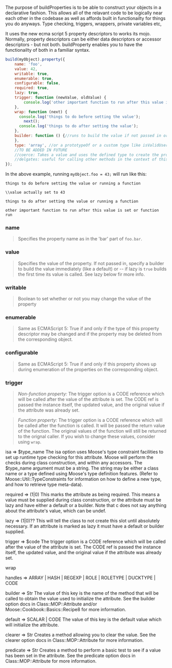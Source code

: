 The purpose of buildProperties is to be able to construct your objects in a declarative fashion.  This allows all of the relavant code to be logically near each other in the codebase as well as affords built in functionailty for things you do anyways.  Type checking, triggers, wrappers, private variables etc,

It uses the new ecma script 5 property descriptors to works its mojo.  Normally, property descriptors can be either data descriptors or accessor descriptors - but not both.  buildProperty enables you to have the functionailty of both in a familiar syntax.

```javascript
build(myObject).property({
	name: 'foo',
	value: 42,
	writable: true,
	enumerable: true,
	configurable: false,
	required: true,
	lazy: true,
	trigger: function (newValue, oldValue) {
		console.log('other important function to run after this value is set');
	},
	wrap: function (next) {
	  console.log('things to do before setting the value');
		next();
	  console.log('things to do after setting the value');
	},
	builder: function () {//runs to build the value if not passed in or, if lazy, on initial get
	},
	type: 'array', //or a prototypeOf or a custom type like isValidUser
	//TO BE ADDED IN FUTURE
	//coerce: Takes a value and uses the defined type to create the property.  for example, pass in the user ID, but have it auto and build the user object and store that in the property
	//delgates: useful for calling other methods in the context of this attribute
});
```	  

In the above example, running `myObject.foo = 43;` will run like this:

```
things to do before setting the value or running a function

\\value actually set to 43

things to do after setting the value or running a function

other important function to run after this value is set or function run
```

### name
>Specifies the property name as in the 'bar' part of `foo.bar`.

### value
>Specifies the value of the property.  If not passed in, specify a builder to build the value immediately (like a default) or -- if lazy is `true` builds the first time its value is called.  See lazy below fir more info. 

### writable
> Boolean to set whether or not you may change the value of the property

### enumerable
> Same as ECMAScript 5: True if and only if the type of this property descriptor may be changed and if the property may be deleted from the corresponding object.

### configurable
> Same as ECMAScript 5: True if and only if this property shows up during enumeration of the properties on the corresponding object.

### trigger
> _Non-function property:_ The trigger option is a CODE reference which will be called after the value of the attribute is set. The CODE ref is passed the instance itself, the updated value, and the original value if the attribute was already set.


> _Function property:_ The trigger option is a CODE reference which will be called after the function is called.  It will be passed the return value of the function. The original values of the function will still be returned to the orignal caller.  If you wish to change these values, consider using `wrap`.

isa => $type_name
The isa option uses Moose's type constraint facilities to set up runtime type checking for this attribute. Moose will perform the checks during class construction, and within any accessors. The $type_name argument must be a string. The string may be either a class name or a type defined using Moose's type definition features. (Refer to Moose::Util::TypeConstraints for information on how to define a new type, and how to retrieve type meta-data).

required => (1|0)
This marks the attribute as being required. This means a value must be supplied during class construction, or the attribute must be lazy and have either a default or a builder. Note that c<required> does not say anything about the attribute's value, which can be undef.


lazy => (1|0)??
This will tell the class to not create this slot until absolutely necessary. If an attribute is marked as lazy it must have a default or builder supplied.

trigger => $code
The trigger option is a CODE reference which will be called after the value of the attribute is set. The CODE ref is passed the instance itself, the updated value, and the original value if the attribute was already set.

wrap

handles => ARRAY | HASH | REGEXP | ROLE | ROLETYPE | DUCKTYPE | CODE

builder => Str
The value of this key is the name of the method that will be called to obtain the value used to initialize the attribute. See the builder option docs in Class::MOP::Attribute and/or Moose::Cookbook::Basics::Recipe8 for more information.

default => SCALAR | CODE
The value of this key is the default value which will initialize the attribute.


clearer => Str
Creates a method allowing you to clear the value. See the clearer option docs in Class::MOP::Attribute for more information.

predicate => Str
Creates a method to perform a basic test to see if a value has been set in the attribute. See the predicate option docs in Class::MOP::Attribute for more information.


